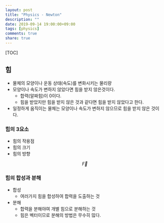 ```yaml
---
layout: post
title: "Physics - Newton"
description: ""
date: 2019-09-14 19:00:00+09:00
tags: [physics]
comments: true
share: true
---
```


[TOC]



## 힘

- 물체의 모양이나 운동 상태(속도)를 변화시키는 물리량
- 모양이나 속도가 변하지 않았다면 힘을 받지 않은것이다.
  - 합력(알짜힘)이 0이다.
  - 힘을 받았지만 힘을 받지 않은 것과 같다면 힘을 받지 않았다고 한다.
- 일정하게 움직이는 물체는 모양이나 속도가 변하지 않으므로 힘을 받지 않은 것이다.

### 힘의 3요소

- 힘의 작용점
- 힘의 크기
- 힘의 방향

$$
\vec{F}
$$

### 힘의 합성과 분해

- 합성
  - 여러가지 힘을 합성하여 합력을 도출하는 것
- 분해
  - 합력을 분해야여 개별 힘으로 분해하는 것
  - 힘은 벡터이므로 분해의 방법은 무수히 많다. 
